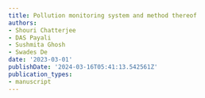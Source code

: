 ```yaml
---
title: Pollution monitoring system and method thereof
authors:
- Shouri Chatterjee
- DAS Payali
- Sushmita Ghosh
- Swades De
date: '2023-03-01'
publishDate: '2024-03-16T05:41:13.542561Z'
publication_types:
- manuscript
---
```


